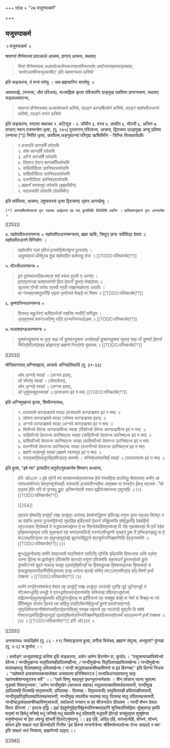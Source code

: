 +++
title = "२७ यजुरुपाकर्म"

+++
## यजुरुपाकर्म

॥ यजुरुपाकर्म ॥ 

श्रावण्यां पौर्णमास्यां प्रातःकाले आचम्य, प्राणान् आयम्य, यथावत् 

> तैष्यां पौर्णमास्याम् अध्यायोत्सर्जनाकरणप्रायश्चित्तार्थम् अष्टोत्तरसहस्रसङ्ख्यया, ‘कामोऽकार्षीन्मन्युरकार्षीत्' इति महामन्त्रजपं करिष्ये' 

इति सङ्कल्प्य, तं मन्त्रं जपेयुः । अथ ब्रह्मचारिणः वापयेयुः ॥

अथापराह्णे, (स्नात्वा, धौतं परिधाय), माध्याह्निकं कृत्वा पवित्रपाणिः प्राङ्मुख उपविश्य प्राणानायम्य, यथावत् सङ्कल्पमारभ्य, 

> श्रावण्यां पौर्णमास्याम् अध्यायोपकर्म करिष्ये, तदङ्गं काण्डर्षितर्पणं करिष्ये, तदङ्गं यज्ञोपवीतधारणं करिष्ये, तदङ्गं स्नानं करिष्ये 

इति सङ्कल्प्य, स्नात्वा यथायथं १. कटिसूत्र - २. कौपीन ३. वस्त्र ४. उपवीत ६. मौञ्जी ६. अजिनं ७. दण्डान् नवान् तत्रन्मन्त्रेण धृत्वा, (पु. २४५) पुरातनान् परित्यज्य, आचम्य, द्विराचम्य उदङ्मुखः अप्सु प्रविश्य (स्नात्वा [*]) निवीतं धृत्वा, उपवीतम् अङ्गुष्ठाभ्यां परिगृह्य ऋषितीर्थेन - त्रिस्त्रिः तिलाक्षतोदकैः 

> १.प्रजापतिं काण्डर्षिं तर्पयामि  
२. सोमं काण्डर्षिं तर्पयामि  
३. अग्निं काण्डर्षिं तर्पयामि  
४. विश्वान् देवान् काण्डर्षीँस्तर्पयामि  
५. सांहितीर्देवता उपनिषदस्तर्पयामि  
६. याज्ञिकीर्देवता उपनिषदस्तर्पयामि  
७. वारुणीर्देवता उपनिषदस्तर्पयामि  
८.ब्रह्माणँ स्वयम्भुवं तर्पयामि (ब्रह्मतीर्थेन)  
९. सदसस्पतिं तर्पयामि (देवतीर्थेन) 

इति तर्पयित्वा, आचम्य, (शुष्कवस्त्रं धृत्वा द्विराचम्य) गृहान् आगच्छेयुः ।

    [*] काण्डर्षितर्पणकाले पुनः स्वात्वा आर्द्रवस्त्र एव तत् कुर्यादिति विधिरिति वदन्ति । प्रायिकमनुष्ठानं पुनः अस्नात्वैव । 
    
[[252]]

४. यज्ञोपवीतधारणमन्त्रः = यज्ञोपवीतधारणमन्त्रस्य, ब्रह्मा ऋषिः, त्रिष्टुप् छन्दः त्रयीविद्या देवता ॥ यज्ञोपवीतधारणे विनियोगः ।

> यज्ञोपवीतं प॑र॒मं प॒वित्रं॑ प्र॒जाप॑ति॒र्यत्स॑ह॒जं पु॒रस्ता᳚त् ।  
आ॒यु॒ष्य॑म॒ग्र्यं॑ प्रति॑मुञ्च शु॒भ्रं य॑ज्ञोपवी॒तं बल॑मस्तु॒ तेजः॑ ॥ [[TODO:परिष्कार्यम्??]]

५. मौञ्जीधारणमन्त्रः = 

> इ॒यं दुरु॑क्तात्परि॒बाध॑माना॒ शर्म॒ वरू॑थं पुन॒ती न॒ आगा᳚त् ।  
प्रा॒णा॒पा॒नाभ्यां॒ बल॑मा॒भर॑न्ती प्रि॒या दे॒वानाँ॑ सु॒भगा॒ मेख॑ले॒यम् ॥  
ऋ॒तस्य॑ गो॒प्त्री तप॑सः पर॒स्पी घ्न॒ती रख्ष॒स्सह॑माना॒ अरा॑तीः ।  
सा न॑स्सम॒न्तमनु॒परी॑हि भ॒द्रया॑ भ॒र्तार॑स्ते मेखले॒ मा रि॑षाम ॥ [[TODO:परिष्कार्यम्??]]

६. कृष्णाजिनधारणमन्त्रः = 

> मि॒त्रस्य॒ चक्षु॒र्धरु॑णं॒ बली॑य॒स्तेजो॑ यश॒स्वि स्थवि॑रँ॒ समि॑द्धम् ।  
अ॒ना॒ह॒न॒स्यं वस॑नञ्जरि॒ष्णु परी॒दं वा॒ज्यजिन॑न्दधे॒ऽहम् ॥ [[TODO:परिष्कार्यम्??]]

७. पालाशदण्डधारणमन्त्रः = 

> सु॒श्रव॑स्सु॒श्रव॑सं मा कुरु॒ यथा॒ त्वँ सु॒श्रव॑स्सु॒श्रवा॑ अस्ये॒वम॒हँ सु॒श्रव॑स्सु॒श्रवा॑ भूयासं॒ यथा॒ त्वँ सु॒श्रवो॑ दे॒वानां᳚ निधिगो॒पो᳚ऽस्ये॒वम॒हं ब्रा᳚ह्म॒णानां॒ ब्रह्म॑णो निधगो॒पो भू॑यासम् ॥ [[TODO:परिष्कार्यम्??]]

[[253]]

श्रोत्रियागारात् अग्निमाहृत्य, आचार्यः अग्निप्रतिष्ठादि (पु. ३१-३३) 

> ओम् अ॒ग्नये॒ स्वाहा᳚ । (अग्नय इदम्),  
ओं सोमा॑य॒ स्वाहा᳚ । (सोमायेदम्),  
ओम् अ॒ग्नये॒ स्वाहा᳚ । (अग्नय इदम्),  
ओं भूर्भुव॒स्सुव॒स्स्वाहा᳚ ॥ (प्रजापतय इदं न मम) [[TODO:परिष्कार्यम्??]] 

इति अग्निमुखान्तं कृत्वा, शिष्यैरन्वारब्धः, 

> १. प्रजापतये काण्डऋषये स्वाहा (प्रजापतये काण्डऋषय इदं न मम) ॥  
२. सोमाय काण्डऋषये स्वाहा (सोमाय काण्डऋषय इदम्) ॥  
३. अग्नये काण्डऋषये स्वाहा (अग्नये काण्डऋषय इदं न मम) ॥  
४. विश्वेभ्यो देवेभ्यः काण्डऋषिभ्यः स्वाहा (विश्वेभ्यो देवेभ्यः काण्डऋषिभ्य इदं न मम) ॥  
५. सांहितीभ्यो देवताभ्य उपनिषद्भ्यः स्वाहा (सांहितीभ्यो देवताभ्य उपनिषद्भ्य इदं न मम) ॥  
६. याज्ञिकीभ्यो देवताभ्य उपनिषद्भ्यः स्वाहा (याज्ञिकीभ्यो देवताभ्य उपनिषद्भ्य इदं न मम)  
७. वारुणीभ्यो देवताभ्य उपनिषद्भ्यः स्वाहा (वारुणीभ्यो देवताभ्य उपनिषद्भ्य इदं न मम)  
८. ब्रह्म॑णे स्वय॒म्भुवे॒ स्वाहा᳚ (ब्रह्मणे स्वयम्भुव इदं न मम) ॥  
९. सद॑स॒स्पति॒मद्भु॑तम्प्रि॒यमिन्द्र॑स्य॒ काम्य᳚म् । सनि॑म्मे॒धाम॑यासिषँ॒ स्वाहा᳚ ॥ (सदसस्पतय इदं न मम) ॥ 

इति हुत्वा, “इषे त्वा” इत्यादीन् चतुरोऽनुवाकानेव शिष्यान् अध्याप्य,

> हरिः ओ(४)म् ॥ इ॒षे त्वो॒र्जे त्वा॑ वा॒यव॑स्स्थोपा॒यव॑स्स्थ दे॒वो व॑स्सवि॒ता प्राऽर्प॑यतु॒ श्रेष्ठ॑तमाय॒ कर्म॑ण॒ आ प्या॑यध्वमघ्निया देवभा॒गमूर्ज॑स्वतीः॒ पय॑स्वतीः प्र॒जाव॑तीरनमी॒वा अ॑य॒ख्ष्मा मा व॑स्स्ते॒न ई॑शत॒ माऽघश ँ॑सो रु॒द्रस्य॑ हे॒तिः परि॑ वो वृणक्तु द्ध्रु॒वा अ॒स्मिन्गोप॑तौ स्यात ब॒ह्वीर्यज॑मानस्य प॒शून्पा॑हि ॥ (१) [[TODO:परिष्कार्यम्??]]
>
> [[254]]
> 
> य॒ज्ञस्य॑ घो॒षद॑सि॒ प्रत्यु॑ष्टँ॒ रख्षः॒ प्रत्यु॑ष्टा॒ अरा॑तयः॒ प्रेयम॑गाद्धि॒षणा॑ ब॒र्हिरच्छ॒ मनु॑ना कृ॒ता स्व॒धया॒ वित॑ष्टा॒ त आ व॑हन्ति क॒वयः॑ पु॒रस्ता᳚द्दे॒वेभ्यो॒ जुष्ट॑मि॒ह ब॒र्हिरा॒सदे॑ दे॒वानां᳚ परिषू॒तम॑सि व॒र्षवृ॑द्धमसि॒ देव॑बर्हि॒र्मा त्वा॒ऽन्वङ्मा ति॒र्यक्पर्व॑ ते राद्ध्यासमाच्छे॒त्ता ते॒ मा रि॑ष॒न्देव॑बर्हिश्श॒तव॑ल्शं॒ वि रो॑ह स॒हस्र॑वल्शा॒ वि व॒यँ रु॑हेम पृथि॒व्यास्स॒म्पृचः॑ पाहि सुस॒म्भृता᳚ त्वा॒ सम्भ॑रा॒म्यदि॑त्यै॒ रास्ना॑ऽसीन्द्रा॒ण्यै स॒न्नह॑नं॒ पू॒षा ते᳚ ग्र॒न्थिङ्ग॑थ्नातु॒ स ते॒ माऽऽस्था॒दिन्द्र॑स्य त्वा बा॒हुभ्या॒मुद्य॑च्छे॒ बृह॒स्पते᳚र्मूर्द्ध्ना ह॑रा॒म्यु॒र्व॑न्तरि॑ख्ष॒मन्वि॑हि देव॒ङ्गमम॑सि ॥ [[TODO:परिष्कार्यम्??]] (२)
>
> शु॒न्ध॑द्ध्व॒न्दैव्या॑य॒ कर्म॑णे देवय॒ज्यायै॑ मात॒रिश्व॑नो घ॒र्मो॑ऽसि॒ द्यौर॑सि पृथि॒व्य॑सि वि॒श्वधा॑या असि पर॒मेण॒ धाम्ना॒ दृँह॑स्व॒ मा ह्वा॒र्वसू॑नां प॒वित्र॑मसि श॒तधा॑रं॒ वसू॑नां प॒वित्र॑मसि स॒हस्र॑धारँ हु॒तस्स्तो॒को हु॒तो द्र॒फ्सो᳚ऽग्नये॑ बृह॒ते नाका॑य॒ स्वाहा॒ द्यावा॑पृथि॒वीभ्याँ॒ सा वि॒श्वायु॒स्सा वि॒श्वव्य॑चा॒स्सा वि॒श्वक॑र्मा॒ सं पृ॑च्यद्ध्वमृतावरीरू॒र्मिणी॒र्मधु॑मत्तमा म॒न्द्रा धन॑स्य सा॒तये॒ सोमे॑न॒ त्वाऽऽत॑न॒च्मीन्द्रा॑य॒ दधि॒ विष्णो॑ ह॒व्यँ र॑ख्षस्व ॥ [[TODO:परिष्कार्यम्??]] (३)
>
> कर्म॑णे वान्दे॒वेभ्य॑श्शकेयं॒ वेषा॑य त्वा॒ प्रत्यु॑ष्टँ॒ रख्षः॒ प्रत्यु॑ष्टा॒ अरा॑तयो॒ धूर॑सि॒ धूर्व॒ धूर्व॑न्त॒न्धूर्व॒ तं यो᳚ऽस्मान्धूर्व॑ति॒ तन्धू᳚र्व॒ यं व॒यन्धूर्वा॑म॒स्त्वन्दे॒वाना॑मसि॒ सस्नि॑तमं॒ प्रप्रि॑तम॒ञ्जुष्ट॑तमं॒ वह्नि॑तमन्देव॒हूत॑म॒मह्रु॑तमसि हवि॒र्द्धान॒न्दृँह॑स्व॒ मा ह्वा᳚र्मि॒त्रस्य॑ त्वा॒ चख्षु॑षा॒ प्रेख्षे॒ मा भेर्मा सं वि॑क्था॒ मा त्वा॑ हिँसिषमु॒रु वाता॑य दे॒वस्य॑ त्वा सवि॒तुः प्र॑स॒वे᳚ऽश्विनो᳚र्बा॒हुभ्यां᳚ पू॒ष्णो हस्ता᳚भ्याम॒ग्नये॒ जुष्ट॒न्निर्व॑पाम्य॒ग्नीषोमा᳚भ्यामि॒दन्दे॒वाना॑मि॒दमु॑ नस्स॒ह स्फा॒त्यै त्वा॒ नाऽरा᳚त्यै॒ सुव॑र॒भि वि ख्ये॑षं वैश्वान॒रञ्ज्योति॒र्दृँह॑न्ता॒न्दुर्या॒ द्यावा॑पृथि॒व्योरु॒र्व॑न्तरि॑ख्ष॒मन्वि॒ह्यदि॑त्यास्त्वो॒पस्थे॑ सादया॒म्यग्ने॑ ह॒व्यँ र॑ख्षस्व ॥ (४) ॥ [[TODO:परिष्कार्यम्??]] हरिः॑ ओ(३)म् ॥

[[255]]

अनन्वारब्धः जयादिहोमं (पु. ८६ - ९१) स्विष्टकृदन्तं हुत्वा, प्रणीता विमोक्ष्य, ब्रह्माणं संपूज्य, अभ्युदयं* पुण्याहं (पु. २-६) च कुर्यात् ।।

। कर्माङ्गं अभ्युदयश्राद्धं करिष्य इति संङ्कल्प्य, अन्नेन आमेन हिरण्येन वा, कुर्यात् । ‘‘वसुसत्याख्यविश्वेभ्यो देवेभ्यः / नान्दीमुखाभ्यः मातृपितामहीप्रपितामहीभ्यः, / नान्दीमुखेभ्यः पितृपितामहप्रपितामहेभ्यः / नान्दीमुखेभ्यः मातामहमातुः पितामहमातुः प्रपितामहेभ्यः / नान्दी श्राद्धसंरक्षकश्रीमहाविष्णवे च इदं हिरण्यम्'' इति हिरण्यं निधाय । ‘‘यज्ञेश्वरो हव्यसमस्तकव्यभोक्ता अव्ययात्मा हरिरीश्वराऽत्र | तत्सन्निधानादपयान्तु सद्यः रक्षांस्यशेषाण्यसुराश्च सर्वे’’ ।। ‘‘एको विष्णुः महद्भूतं पृथग्भूतान्यनेकशः । त्रीन् लोकान् व्याप्य भूतात्मा भुङ्क्ते विश्वभुगव्ययः', 'अनेन नान्दीमुखेन (सत्यवस संज्ञक) वसुसत्याख्याविश्वदेवस्वरूपी, नान्दीमुख (प्रपितामहि पितामहि मातृस्वरूपि, प्रपितामह - पितामह - पितृस्वरूपी) मातृपितामही प्रपितामहीस्वरूपी, नान्दीमुखपितृपितामप्रपितामहस्वरूपी, नान्दीमुख सपत्पीक मातामह मातुः पितामह मातुः प्रपितामहस्वरूपी, नान्दीश्राद्धसंरक्षकश्रीमहाविष्णुस्वरूपी, सर्वाकारो भगवान् स एव श्रीजनार्दनः प्रीयताम् । नान्दी शेभन देवताः पितरः प्रीयन्तां ।' इयञ्च वृद्धिः। इहा॑ देव॒हूर्मनु॑र्य॒ज्ञ॒नीर्बृह॒स्पति॑रुक्थाम॒दानि॑ शुसिषदविश्वे॑दे॒वाः सु॑क्त॒वाच॒ पृथ॑वि मात॒र्मा मा॑ हिर्मधु॑ मनिष्ये॒ मधु॑ जनिष्ये॒ मधु॑ वक्ष्यामि मधु॑ वदिष्यामि॒ मधु॑मती॑ दे॒वेभ्यो॒ वाच॑मु॒द्यास शुश्रूषेण्या मनुष्ये॑भ्य॒स्तं मा॑ दे॒वा अ॑वन्तु॒ शो॒भायै॑ पि॒तरोऽनु॑मदन्तु ।। इड॒ एहि॑, अदि॑त॒ एहि॑, सर॑स्व॒त्येहि॑, शोभनं, शोभनं, शोभनं इति साक्षतं जलं हिरण्योपरि निनीय 'इदं हिरण्यं नानागोत्रेभ्यः श्रीवैष्णवेभ्यस्तेभ्यः तेभ्यः सम्प्रददे न मम' इति साक्षतं जलं निस्राव्य, ब्राह्मणेभ्यो दद्यात् ।।

[[256]]